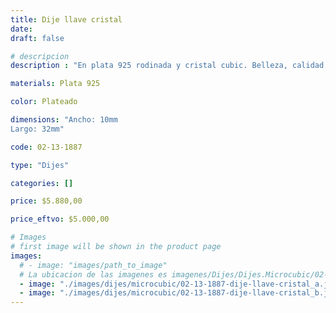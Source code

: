 ```yaml
---
title: Dije llave cristal
date: 
draft: false

# descripcion
description : "En plata 925 rodinada y cristal cubic. Belleza, calidad y delicadeza."

materials: Plata 925

color: Plateado

dimensions: "Ancho: 10mm 
Largo: 32mm"

code: 02-13-1887

type: "Dijes"

categories: []

price: $5.880,00

price_eftvo: $5.000,00

# Images
# first image will be shown in the product page
images:
  # - image: "images/path_to_image"
  # La ubicacion de las imagenes es imagenes/Dijes/Dijes.Microcubic/02-13-1887-dije-llave-cristal
  - image: "./images/dijes/microcubic/02-13-1887-dije-llave-cristal_a.jpg"
  - image: "./images/dijes/microcubic/02-13-1887-dije-llave-cristal_b.jpg"
---
```

